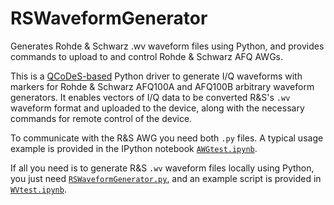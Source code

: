 # RSWaveformGenerator
Generates Rohde &amp; Schwarz .wv waveform files using Python, and provides commands to upload to and control Rohde & Schwarz AFQ AWGs.

This is a [QCoDeS-based](https://github.com/QCoDeS/Qcodes) Python driver to generate I/Q waveforms with markers for Rohde & Schwarz AFQ100A and AFQ100B arbitrary waveform generators. It enables vectors of I/Q data to be converted R&S's ``.wv`` waveform format and uploaded to the device, along with the necessary commands for remote control of the device.

To communicate with the R&S AWG you need both ``.py`` files. A typical usage example is provided in the IPython notebook [``AWGtest.ipynb``](AWGtest.ipynb).

If all you need is to generate R&S ``.wv`` waveform files locally using Python, you just need [``RSWaveformGenerator.py``](RSWaveformGenerator.py), and an example script is provided in [``WVtest.ipynb``](WVtest.ipynb).
